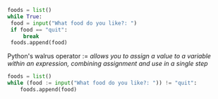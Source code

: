 ```python
foods = list()
while True:
 food = input("What food do you like?: ")
 if food == "quit":
	 break
 foods.append(food)
```

Python's walrus operator := *allows you to assign a value to a variable within an expression, combining assignment and use in a single step*

```python
foods = list()
while (food := input("What food do you like?: ")) != "quit":
    foods.append(food)
```